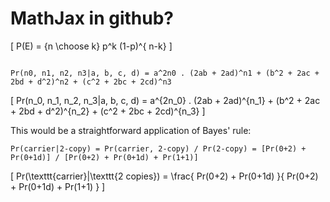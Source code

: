 # MathJax in github?

\[ P(E) = {n \choose k} p^k (1-p)^{ n-k} \]

```

Pr(n0, n1, n2, n3|a, b, c, d) = a^2n0 . (2ab + 2ad)^n1 + (b^2 + 2ac + 2bd + d^2)^n2 + (c^2 + 2bc + 2cd)^n3

```

\[
Pr(n_0, n_1, n_2, n_3|a, b, c, d) = a^{2n_0} . (2ab + 2ad)^{n_1} + (b^2 + 2ac + 2bd + d^2)^{n_2} + (c^2 + 2bc + 2cd)^{n_3}
\]



This would be a straightforward application of Bayes' rule:

```
Pr(carrier|2-copy) = Pr(carrier, 2-copy) / Pr(2-copy) = [Pr(0+2) + Pr(0+1d)] / [Pr(0+2) + Pr(0+1d) + Pr(1+1)]
```

\[
Pr(\texttt{carrier}|\texttt{2 copies}) = \frac{ Pr(0+2) + Pr(0+1d) }{ Pr(0+2) + Pr(0+1d) + Pr(1+1) }
\]

